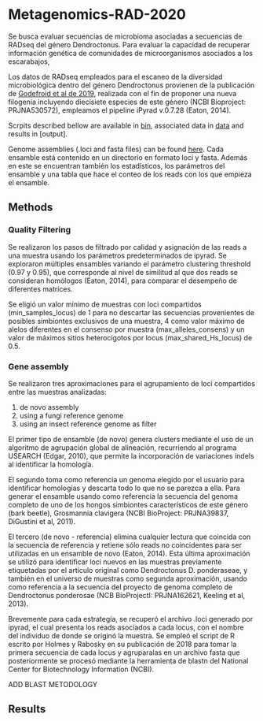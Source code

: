 # Metagenomics-RAD-2020
Se busca evaluar secuencias de microbioma asociadas a secuencias de RADseq del género Dendroctonus. 
Para evaluar la capacidad de recuperar información genética de comunidades de microorganismos asociados a los escarabajos,

Los datos de RADseq empleados para el escaneo de la diversidad microbiológica dentro del género Dendroctonus provienen de la publicación de [Godefroid et al de 2019](https://www.sciencedirect.com/science/article/abs/pii/S1055790319302441), realizada con el fin de proponer una nueva filogenia incluyendo diecisiete especies de este género (NCBI Bioproject: PRJNA530572), empleamos el pipeline iPyrad v.0.7.28 (Eaton, 2014).

Scrpits described bellow are available in [bin](linkdeldirectory), associated data in [data](link) and results in [output].

Genome assemblies (.loci and fasta files) can be found [here](https://drive.google.com/drive/folders/1tdBvzSGAc31RCNSy1-ugs9rbh54g-a3L?usp=sharingin). Cada ensamble está contenido en un directorio en formato loci y fasta. Además en este se encuentran también los estadísticos, los parámetros del ensamble y una tabla que hace el conteo de los reads con los que empieza el ensamble.



## Methods

### Quality Filtering
Se realizaron los pasos de filtrado por calidad y asignación de las reads a una muestra  usando los parámetros predeterminados de ipyrad. Se exploraron múltiples ensambles variando el parámetro clustering threshold (0.97 y 0.95), que corresponde al nivel de similitud al que dos reads se consideran homólogos (Eaton, 2014), para comparar el desempeño de diferentes matrices. 

Se eligió un valor mínimo de muestras con loci compartidos (min_samples_locus) de 1 para no descartar las secuencias provenientes de posibles simbiontes exclusivos de una muestra, 4 como valor máximo de alelos diferentes en el consenso por muestra (max_alleles_consens) y un valor de máximos sitios heterocigotos por locus (max_shared_Hs_locus) de 0.5.


### Gene assembly
Se realizaron tres aproximaciones para el agrupamiento de loci compartidos entre las muestras analizadas:

1. de novo assembly
1. using a fungi reference genome
1. using an insect reference genome as filter

El primer tipo de ensamble (de novo) genera clusters mediante el uso de un algoritmo de agrupación global de alineación, recurriendo al programa USEARCH (Edgar, 2010), que permite la incorporación de variaciones indels al identificar la homología. 

El segundo toma como referencia un genoma elegido por el usuario para identificar homologías y descarta todo lo que no se parezca a ella. Para generar el ensamble usando como referencia la secuencia del genoma completo de uno de los hongos simbiontes característicos de este género (bark beetle), Grosmannia clavigera (NCBI BioProject: PRJNA39837, DiGustini et al, 2011).

El tercero (de novo - referencia) elimina cualquier lectura que coincida con la secuencia de referencia y retiene sólo reads no coincidentes para ser utilizadas en un ensamble de novo (Eaton, 2014).   Esta última aproximación se utilizó para identificar loci nuevos en las muestras previamente etiquetadas por el artículo original como Dendroctonus D. ponderaseae, y también en el universo de muestras como segunda aproximación, usando como referencia a la secuencia del proyecto de genoma completo de Dendroctonus ponderosae (NCB BioProjectI: PRJNA162621, Keeling et al, 2013).

Brevemente para cada estrategia, se recuperó el archivo .loci generado por ipyrad, el cual presenta los reads asociados a cada locus, con el nombre del individuo de donde se originó la muestra. Se empleó el script de R escrito por Holmes y Rabosky en su publicación de 2018 para tomar la primera secuencia de cada locus y agruparalas en un archivo fasta que posteriormente se procesó mediante la herramienta de blastn del National Center for Biotechnology Information (NCBI).

ADD BLAST METODOLOGY


## Results
